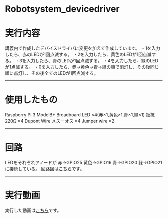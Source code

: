 # Robotsystem_devicedriver
# 実行内容
講義内で作成したデバイスドライバに変更を加えて作成しています。
  ・1を入力したら、赤のLEDが1回点滅する。
  ・2を入力したら、黄色のLEDが1回点滅する。
  ・3を入力したら、青のLEDが1回点滅する。
  ・4を入力したら、緑のLEDが1点滅する。
  ・0を入力したら、赤→黄色→青→緑の順で消灯し、その後同じ順に点灯し、その後全てのLEDが1回点滅する。
   ***
# 使用したもの
  Raspberry Pi 3 ModelB+ 
  Breadboard 
  LED ×4(赤×1,黄色×1,青×1,緑×1) 
  抵抗　220Ω ×4 
  Dupont Wire メスーオス ×4 
  Jumper wire ×2
   ***
# 回路
  LEDをそれぞれアノードが 
  赤→GPIO25 
  黄色→GPIO16 
  青→GPIO20 
  緑→GPIO21 
  に接続している。 
  回路図は[こちら](https://user-images.githubusercontent.com/72370478/101281791-937ee380-3814-11eb-90ab-b9b8cb4fdde9.jpeg)です。
   ***
# 実行動画
  実行した動画は[こちら](https://www.youtube.com/watch?v=FUy7c3xXVaw)です。
